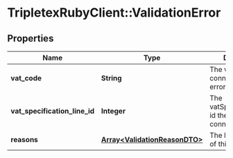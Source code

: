 # TripletexRubyClient::ValidationError

## Properties
Name | Type | Description | Notes
------------ | ------------- | ------------- | -------------
**vat_code** | **String** | The vatCode connected to this error | [optional] 
**vat_specification_line_id** | **Integer** | The vatSpecificationLine id the error is connected to | [optional] 
**reasons** | [**Array&lt;ValidationReasonDTO&gt;**](ValidationReasonDTO.md) | The list of reasons of this error | [optional] 



